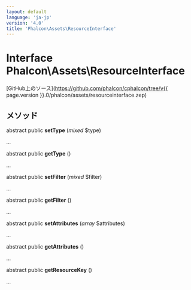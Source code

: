 ```yaml
---
layout: default
language: 'ja-jp'
version: '4.0'
title: 'Phalcon\Assets\ResourceInterface'
---
```

# Interface **Phalcon\Assets\ResourceInterface**

[GitHub上のソース](https://github.com/phalcon/cphalcon/tree/v{{ page.version }}.0/phalcon/assets/resourceinterface.zep)

## メソッド

abstract public **setType** (*mixed* $type)

...

abstract public **getType** ()

...

abstract public **setFilter** (*mixed* $filter)

...

abstract public **getFilter** ()

...

abstract public **setAttributes** (*array* $attributes)

...

abstract public **getAttributes** ()

...

abstract public **getResourceKey** ()

...